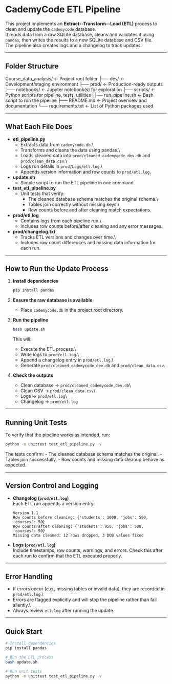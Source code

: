 # CademyCode ETL Pipeline

This project implements an **Extract--Transform--Load (ETL)** process to
clean and update the `cademycode` database.\
It reads data from a raw SQLite database, cleans and validates it using
`pandas`, then writes the results to a new SQLite database and CSV
file.\
The pipeline also creates logs and a changelog to track updates.

------------------------------------------------------------------------

## Folder Structure

Course_data_analysis/               ← Project root folder
├── dev/                            ← Development/staging environment
├── prod/                           ← Production-ready outputs
├── notebooks/                      ← Jupyter notebook(s) for exploration
├── scripts/                        ← Python scripts for pipeline, tests, utilities
| |── run_pipeline.sh               ← Bash script to run the pipeline
├── README.md                       ← Project overview and documentation
└── requirements.txt                ← List of Python packages used

------------------------------------------------------------------------

## What Each File Does

-   **etl_pipeline.py**
    -   Extracts data from `cademycode.db`.\
    -   Transforms and cleans the data using pandas.\
    -   Loads cleaned data into `prod/cleaned_cademycode_dev.db` and
        `prod/clean_data.csv`.\
    -   Logs run details in `prod/Logs/etl.log`.\
    -   Appends version information and row counts to
        `prod/etl.log`.
-   **update.sh**
    -   Simple script to run the ETL pipeline in one command.
-   **test_etl_pipeline.py**
    -   Unit tests that verify:
        -   The cleaned database schema matches the original schema.\
        -   Tables join correctly without missing keys.\
        -   Row counts before and after cleaning match expectations.
-   **prod/etl.log**
    -   Contains logs from each pipeline run.\
    -   Includes row counts before/after cleaning and any error
        messages.
-   **prod/changelog.txt**
    -   Tracks ETL versions and changes over time.\
    -   Includes row count differences and missing data information for
        each run.

------------------------------------------------------------------------

## How to Run the Update Process

1.  **Install dependencies**

    ``` bash
    pip install pandas
    ```

2.  **Ensure the raw database is available**

    -   Place `cademycode.db` in the project root directory.

3.  **Run the pipeline**

    ``` bash
    bash update.sh
    ```

    This will:

    -   Execute the ETL process.\
    -   Write logs to `prod/etl.log`.\
    -   Append a changelog entry in `prod/etl.log`.\
    -   Generate `prod/cleaned_cademycode_dev.db` and
        `prod/clean_data.csv`.

4.  **Check the outputs**

    -   Clean database → `prod/cleaned_cademycode_dev.db`\
    -   Clean CSV → `prod/clean_data.csv`\
    -   Logs → `prod/etl.log`\
    -   Changelog → `prod/etl.log`

------------------------------------------------------------------------

## Running Unit Tests

To verify that the pipeline works as intended, run:

``` bash
python -m unittest test_etl_pipeline.py -v
```

The tests confirm: - The cleaned database schema matches the original. -
Tables join successfully. - Row counts and missing data cleanup behave
as expected.

------------------------------------------------------------------------

## Version Control and Logging

-   **Changelog (`prod/etl.log`)**\
    Each ETL run appends a version entry:

        Version 1.1
        Row counts before cleaning: {'students': 1000, 'jobs': 500, 'courses': 50}
        Row counts after cleaning: {'students': 950, 'jobs': 500, 'courses': 50}
        Missing data cleaned: 12 rows dropped, 3 DOB values fixed

-   **Logs (`prod/etl.log`)**\
    Include timestamps, row counts, warnings, and errors. Check this
    after each run to confirm that the ETL executed properly.

------------------------------------------------------------------------

## Error Handling

-   If errors occur (e.g., missing tables or invalid data), they are
    recorded in `prod/etl.log`.\
-   Errors are flagged explicitly and will stop the pipeline rather than
    fail silently.\
-   Always review `etl.log` after running the update.

------------------------------------------------------------------------

## Quick Start

``` bash
# Install dependencies
pip install pandas

# Run the ETL process
bash update.sh

# Run unit tests
python -m unittest test_etl_pipeline.py -v
```

